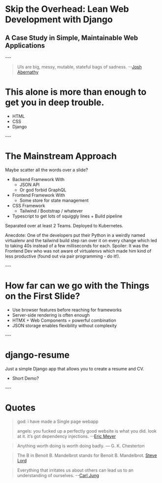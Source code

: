 # Skip the Overhead: Lean Web Development with Django
## A Case Study in Simple, Maintainable Web Applications

--- <!-- Slide 1 -->

> UIs are big, messy, mutable, stateful bags of sadness.   --[Josh Abernathy](http://joshaber.github.io/2015/01/30/why-react-native-matters/)

# This alone is more than enough to get you in deep trouble.

- HTML
- CSS
- Django

--- <!-- Slide 2 -->

# The Mainstream Approach

Maybe scatter all the words over a slide?

- Backend Framework With
	- JSON API
	- Or god forbid GraphQL
- Frontend Framework With
	- Some store for state management
- CSS Framework
	- Tailwind / Bootstrap / whatever
- Typescript to get lots of squiggly lines + Build pipeline

Separated over at least 2 Teams. Deployed to Kubernetes.

Anecdote: One of the developers put their Python in a weirdly named virtualenv and the tailwind build step ran over it on every change which led to taking 40s instead of a few milliseconds for each. Spoiler: It was the Frontend Dev who was not aware of virtualenvs which made him kind of less productive (found out via pair programming - do it!).

--- <!-- Slide 3 -->

# How far can we go with the Things on the First Slide?

- Use browser features before reaching for frameworks
- Server-side rendering is often enough
- HTMX + Web Components = powerful combination
- JSON storage enables flexibility without complexity

--- <!-- Slide 4 -->

# django-resume

Just a simple Django app that allows you to create a resume and CV.

- Short Demo?

--- <!-- Slide 5 -->




# Quotes


> god: i have made a Single page webapp
> 
> angels: you fucked up a perfectly good website is what you did.  look at it.  it’s got dependency injections. --[Eric Meyer](https://mastodon.social/@Meyerweb/111103984979396842)



> Anything worth doing is worth doing badly. — G. K. Chesterton

> The B in Benoit B. Mandelbrot stands for Benoit B. Mandelbrot. [Steve Lord](https://bladerunner.social/@stevelord/111127300258697213)

> Everything that irritates us about others can lead us to an understanding of ourselves.  --[Carl Jung](https://wist.info/jung-carl/39693/)